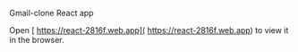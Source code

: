Gmail-clone React app <br />

Open [ https://react-2816f.web.app]( https://react-2816f.web.app) to view it in the browser.
